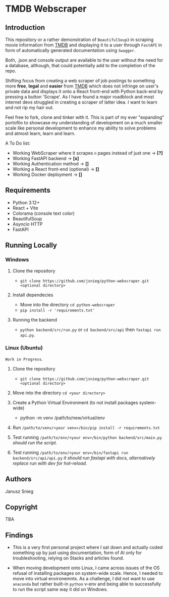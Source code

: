 # TMDB Webscraper

## Introduction

This repository or a rather demonstration of `BeautifulSoup3` in scraping movie information from [TMDB](https://www.themoviedb.org/) and displaying it to a user through `FastAPI` in form of automatically generated documentation using `Swagger`.

Both, .json and console output are available to the user without the need for a database, although, that could potentially add to the completion of the repo.

Shifting focus from creating a web scraper of job postings to something more **free**, **legal** and **easier** from [TMDB](https://www.themoviedb.org/) which does not infringe on user's private data and displays it onto a React front-end with Python back-end by pressing a button 'Scrape'. As I have found a major roadblock and most internet devs struggled in creating a scraper of latter idea. I want to learn and not rip my hair out.

Feel free to fork, clone and tinker with it. This is part of my ever "expanding" portoflio to showcase my understanding of development on a much smaller scale like personal development to enhance my ability to solve problems and atmost learn, learn and learn.

A To Do list:

- Working WebScraper where it scrapes `n` pages instead of just one -> **[?]**
- Working FastAPI backend -> **[x]**
- Working Authentication method -> **[]**
- Working a React front-end (optional) -> **[]**
- Working Docker deployment -> **[]**

## Requirements

- Python 3.12+
- React + Vite
- Colorama (console text color)
- BeautifulSoup
- Asyncio HTTP
- FastAPI

## Running Locally

### Windows

1. Clone the repository

    - `git clone https://github.com/jsnieg/python-webscraper.git <optional directory>`

2. Install dependecies

    - Move into the directory `cd python-webscraper`
    - `pip install -r 'requirements.txt'`

3. Running the backend

    - `python backend/src/run.py` or `cd backend/src/api` then `fastapi run api.py`.

### Linux (Ubuntu)

`Work in Progress`.

1. Clone the repository

    - `git clone https://github.com/jsnieg/python-webscraper.git <optional directory>`

2. Move into the directory `cd <your directory>`

3. Create a Python Virtual Environment (to not install packages system-wide)

    - python -m venv /path/to/new/virtual/env

4. Run `/path/to/venv/<your venv>/bin/pip install -r requirements.txt`

5. Test running `/path/to/env/<your env>/bin/python backend/src/main.py` *should run the script.*

6. Test running `/path/to/env/<your env>/bin/fastapi run backend/src/api/api.py` *it should run fastapi with docs, alternatively replace run with dev for hot-reload*.

## Authors

Janusz Snieg

## Copyright

TBA

## Findings

- This is a very first personal project where I sat down and actually coded something up by just using documentation, form of AI only for troubleshooting, relying on Stacks and articles found.

- When moving development onto Linux, I came across issues of the OS refusal of installing packages on system-wide scale. Hence, I needed to move into virtual environemnts. As a challenge, I did not want to use `anaconda` but rather built-in `python` v-env and being able to successfully to run the script same way it did on Windows.